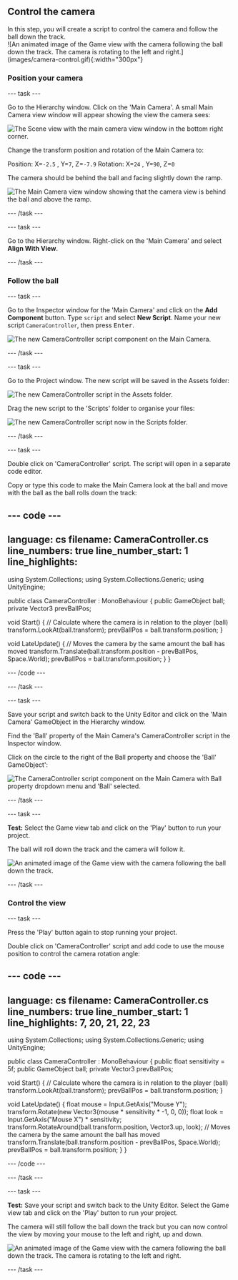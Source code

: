 ## Control the camera

<div style="display: flex; flex-wrap: wrap">
<div style="flex-basis: 200px; flex-grow: 1; margin-right: 15px;">
In this step, you will create a script to control the camera and follow the ball down the track.
</div>
<div>
![An animated image of the Game view with the camera following the ball down the track. The camera is rotating to the left and right.](images/camera-control.gif){:width="300px"}
</div>
</div>

### Position your camera

--- task ---

Go to the Hierarchy window. Click on the 'Main Camera'. A small Main Camera view window will appear showing the view the camera sees:

![The Scene view with the main camera view window in the bottom right corner.](images/camera-window.png)

Change the transform position and rotation of the Main Camera to:

Position: X=`-2.5` , Y=`7`, Z=`-7.9`
Rotation: X=`24` , Y=`90`, Z=`0`

The camera should be behind the ball and facing slightly down the ramp. 

![The Main Camera view window showing that the camera view is behind the ball and above the ramp.](images/camera-positioned.png)

--- /task ---

--- task ---

Go to the Hierarchy window. Right-click on the 'Main Camera' and select **Align With View**. 

--- /task ---

### Follow the ball 

--- task ---

Go to the Inspector window for the 'Main Camera' and click on the **Add Component** button. Type `script` and select **New Script**. Name your new script `CameraController`, then press <kbd>Enter</kbd>.

![The new CameraController script component on the Main Camera.](images/camera-component.png)

--- /task ---

--- task ---

Go to the Project window. The new script will be saved in the Assets folder:

![The new CameraController script in the Assets folder.](images/camera-assets.png)

Drag the new script to the 'Scripts' folder to organise your files:

![The new CameraController script now in the Scripts folder.](images/camera-script.png)

--- /task ---

--- task ---

Double click on 'CameraController' script. The script will open in a separate code editor. 

Copy or type this code to make the Main Camera look at the ball and move with the ball as the ball rolls down the track:

--- code ---
---
language: cs
filename: CameraController.cs
line_numbers: true
line_number_start: 1
line_highlights: 
---

using System.Collections;
using System.Collections.Generic;
using UnityEngine;

public class CameraController : MonoBehaviour
{
  public GameObject ball;
  private Vector3 prevBallPos;

  void Start()
  {
      // Calculate where the camera is in relation to the player (ball)
      transform.LookAt(ball.transform);
      prevBallPos = ball.transform.position;
  }

void LateUpdate()
   {
       // Moves the camera by the same amount the ball has moved
       transform.Translate(ball.transform.position - prevBallPos, Space.World);
       prevBallPos = ball.transform.position;
   }
}

--- /code ---

--- /task ---

--- task ---

Save your script and switch back to the Unity Editor and click on the 'Main Camera' GameObject in the Hierarchy window.

Find the 'Ball' property of the Main Camera's CameraController script in the Inspector window.

Click on the circle to the right of the Ball property and choose the 'Ball' GameObject':

![The CameraController script component on the Main Camera with Ball property dropdown menu and 'Ball' selected.](images/ball-script.png)

--- /task ---

--- task ---

**Test:** Select the Game view tab and click on the 'Play' button to run your project.  

The ball will roll down the track and the camera will follow it. 

![An animated image of the Game view with the camera following the ball down the track.](images/camera-follow.gif)

--- /task ---

### Control the view

--- task ---

Press the 'Play' button again to stop running your project. 

Double click on 'CameraController' script and add code to use the mouse position to control the camera rotation angle:

--- code ---
---
language: cs
filename: CameraController.cs
line_numbers: true
line_number_start: 1
line_highlights: 7, 20, 21, 22, 23
---

using System.Collections;
using System.Collections.Generic;
using UnityEngine;

public class CameraController : MonoBehaviour
{
  public float sensitivity = 5f;
  public GameObject ball;
  private Vector3 prevBallPos;

  void Start()
   {
       // Calculate where the camera is in relation to the player (ball)
       transform.LookAt(ball.transform);
       prevBallPos = ball.transform.position;
   }

void LateUpdate()
   {
       float mouse = Input.GetAxis("Mouse Y");
       transform.Rotate(new Vector3(mouse * sensitivity * -1, 0, 0));
       float look = Input.GetAxis("Mouse X") * sensitivity;
       transform.RotateAround(ball.transform.position, Vector3.up, look);
       // Moves the camera by the same amount the ball has moved
       transform.Translate(ball.transform.position - prevBallPos, Space.World);
       prevBallPos = ball.transform.position;
   }
}

--- /code ---

--- /task ---

--- task ---

**Test:** Save your script and switch back to the Unity Editor. Select the Game view tab and click on the 'Play' button to run your project.  

The camera will still follow the ball down the track but you can now control the view by moving your mouse to the left and right, up and down. 

![An animated image of the Game view with the camera following the ball down the track. The camera is rotating to the left and right.](images/camera-control.gif)

--- /task ---